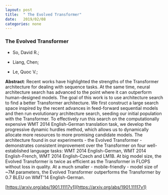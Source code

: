 ```yaml
---
layout: post
title:  " The Evolved Transformer"
date:   2019/02/08
categories: none
---
```




### The Evolved Transformer



* So, David R.; 

* Liang, Chen; 

* Le, Quoc V.; 





**Abstract**:  Recent works have highlighted the strengths of the Transformer architecture for dealing with sequence tasks. At the same time, neural architecture search has advanced to the point where it can outperform human-designed models. The goal of this work is to use architecture search to find a better Transformer architecture. We first construct a large search space inspired by the recent advances in feed-forward sequential models and then run evolutionary architecture search, seeding our initial population with the Transformer. To effectively run this search on the computationally expensive WMT 2014 English-German translation task, we develop the progressive dynamic hurdles method, which allows us to dynamically allocate more resources to more promising candidate models. The architecture found in our experiments - the Evolved Transformer - demonstrates consistent improvement over the Transformer on four well-established language tasks: WMT 2014 English-German, WMT 2014 English-French, WMT 2014 English-Czech and LM1B. At big model size, the Evolved Transformer is twice as efficient as the Transformer in FLOPS without loss in quality. At a much smaller - mobile-friendly - model size of ~7M parameters, the Evolved Transformer outperforms the Transformer by 0.7 BLEU on WMT&#39;14 English-German. 



 [https://arxiv.org/abs/1901.11117v1](https://arxiv.org/abs/1901.11117v1) 

